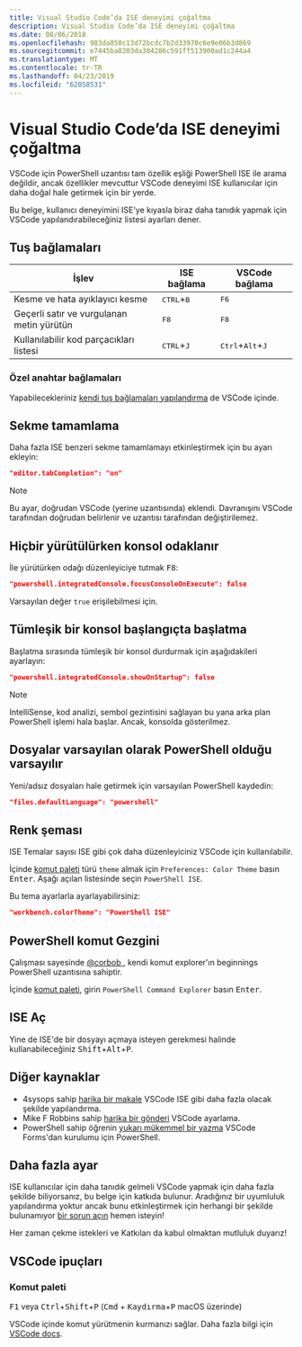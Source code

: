 ```yaml
---
title: Visual Studio Code’da ISE deneyimi çoğaltma
description: Visual Studio Code’da ISE deneyimi çoğaltma
ms.date: 08/06/2018
ms.openlocfilehash: 983da850c13d72bcdc7b2d33970c6e9e06b3d869
ms.sourcegitcommit: e7445ba8203da304286c591ff513900ad1c244a4
ms.translationtype: MT
ms.contentlocale: tr-TR
ms.lasthandoff: 04/23/2019
ms.locfileid: "62058531"
---
```

# <a name="how-to-replicate-the-ise-experience-in-visual-studio-code"></a>Visual Studio Code’da ISE deneyimi çoğaltma

VSCode için PowerShell uzantısı tam özellik eşliği PowerShell ISE ile arama değildir, ancak özellikler mevcuttur VSCode deneyimi ISE kullanıcılar için daha doğal hale getirmek için bir yerde.

Bu belge, kullanıcı deneyimini ISE'ye kıyasla biraz daha tanıdık yapmak için VSCode yapılandırabileceğiniz listesi ayarları dener.

## <a name="key-bindings"></a>Tuş bağlamaları

| İşlev                              | ISE bağlama                  | VSCode bağlama                              |
| ----------------                      | -----------                  | --------------                              |
| Kesme ve hata ayıklayıcı kesme          | <kbd>CTRL</kbd>+<kbd>B</kbd> | <kbd>F6</kbd>                               |
| Geçerli satır ve vurgulanan metin yürütün | <kbd>F8</kbd>                | <kbd>F8</kbd>                               |
| Kullanılabilir kod parçacıkları listesi               | <kbd>CTRL</kbd>+<kbd>J</kbd> | <kbd>Ctrl</kbd>+<kbd>Alt</kbd>+<kbd>J</kbd> |

### <a name="custom-key-bindings"></a>Özel anahtar bağlamaları

Yapabilecekleriniz [kendi tuş bağlamaları yapılandırma](https://code.visualstudio.com/docs/getstarted/keybindings#_custom-keybindings-for-refactorings) de VSCode içinde.

## <a name="tab-completion"></a>Sekme tamamlama

Daha fazla ISE benzeri sekme tamamlamayı etkinleştirmek için bu ayarı ekleyin:

```json
"editor.tabCompletion": "on"
```

> [!NOTE]
> Bu ayar, doğrudan VSCode (yerine uzantısında) eklendi. Davranışını VSCode tarafından doğrudan belirlenir ve uzantısı tarafından değiştirilemez.

## <a name="no-focus-on-console-when-executing"></a>Hiçbir yürütülürken konsol odaklanır

İle yürütürken odağı düzenleyiciye tutmak <kbd>F8</kbd>:

```json
"powershell.integratedConsole.focusConsoleOnExecute": false
```

Varsayılan değer `true` erişilebilmesi için.

## <a name="dont-start-integrated-console-on-startup"></a>Tümleşik bir konsol başlangıçta başlatma

Başlatma sırasında tümleşik bir konsol durdurmak için aşağıdakileri ayarlayın:

```json
"powershell.integratedConsole.showOnStartup": false
```

> [!NOTE]
> IntelliSense, kod analizi, sembol gezintisini sağlayan bu yana arka plan PowerShell işlemi hala başlar. Ancak, konsolda gösterilmez.

## <a name="assume-files-are-powershell-by-default"></a>Dosyalar varsayılan olarak PowerShell olduğu varsayılır

Yeni/adsız dosyaları hale getirmek için varsayılan PowerShell kaydedin:

```json
"files.defaultLanguage": "powershell"
```

## <a name="color-scheme"></a>Renk şeması

ISE Temalar sayısı ISE gibi çok daha düzenleyiciniz VSCode için kullanılabilir.

İçinde [komut paleti] türü `theme` almak için `Preferences: Color Theme` basın <kbd>Enter</kbd>.
Aşağı açılan listesinde seçin `PowerShell ISE`.

Bu tema ayarlarla ayarlayabilirsiniz:

```json
"workbench.colorTheme": "PowerShell ISE"
```

## <a name="powershell-command-explorer"></a>PowerShell komut Gezgini

Çalışması sayesinde [ @corbob ](https://github.com/corbob), kendi komut explorer'ın beginnings PowerShell uzantısına sahiptir.

İçinde [komut paleti], girin `PowerShell Command Explorer` basın <kbd>Enter</kbd>.

## <a name="open-in-the-ise"></a>ISE Aç

Yine de ISE'de bir dosyayı açmaya isteyen gerekmesi halinde kullanabileceğiniz <kbd>Shift</kbd>+<kbd>Alt</kbd>+<kbd>P</kbd>.

## <a name="other-resources"></a>Diğer kaynaklar

- 4sysops sahip [harika bir makale](https://4sysops.com/archives/make-visual-studio-code-look-and-behave-like-powershell-ise/) VSCode ISE gibi daha fazla olacak şekilde yapılandırma.
- Mike F Robbins sahip [harika bir gönderi](https://mikefrobbins.com/2017/08/24/how-to-install-visual-studio-code-and-configure-it-as-a-replacement-for-the-powershell-ise/) VSCode ayarlama.
- PowerShell sahip öğrenin [yukarı mükemmel bir yazma](https://www.learnpwsh.com/setup-vs-code-for-powershell/) VSCode Forms'dan kurulumu için PowerShell.

## <a name="more-settings"></a>Daha fazla ayar

ISE kullanıcılar için daha tanıdık gelmeli VSCode yapmak için daha fazla şekilde biliyorsanız, bu belge için katkıda bulunur. Aradığınız bir uyumluluk yapılandırma yoktur ancak bunu etkinleştirmek için herhangi bir şekilde bulunamıyor [bir sorun açın](https://github.com/PowerShell/vscode-powershell/issues/new/choose) hemen isteyin!

Her zaman çekme istekleri ve Katkıları da kabul olmaktan mutluluk duyarız!

## <a name="vscode-tips"></a>VSCode ipuçları

### <a name="command-palette"></a>Komut paleti

<kbd>F1</kbd> veya <kbd>Ctrl</kbd>+<kbd>Shift</kbd>+<kbd>P</kbd> (<kbd>Cmd</kbd> + <kbd> Kaydırma</kbd>+<kbd>P</kbd> macOS üzerinde)

VSCode içinde komut yürütmenin kurmanızı sağlar.
Daha fazla bilgi için [VSCode docs](https://code.visualstudio.com/docs/getstarted/userinterface#_command-palette).

[Komut paleti]: #command-palette
